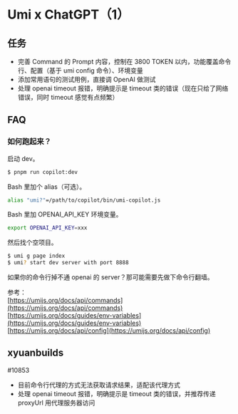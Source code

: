 # Umi x ChatGPT（1）

## 任务

- 完善 Command 的 Prompt 内容，控制在 3800 TOKEN 以内，功能覆盖命令行、配置（基于 umi config 命令）、环境变量
- 添加常用语句的测试用例，直接调 OpenAI 做测试
- 处理 openai timeout 报错，明确提示是 timeout 类的错误（现在只给了网络错误，同时 timeout 感觉有点频繁）

## FAQ

### 如何跑起来？

启动 dev。

```bash
$ pnpm run copilot:dev
```

Bash 里加个 alias（可选）。

```bash
alias "umi?"=/path/to/copilot/bin/umi-copilot.js
```

Bash 里加 OPENAI_API_KEY 环境变量。

```bash
export OPENAI_API_KEY=xxx
```

然后找个空项目。

```bash
$ umi g page index
$ umi? start dev server with port 8888
```

如果你的命令行掉不通 openai 的 server？那可能需要先做下命令行翻墙。

参考：  
[https://umijs.org/docs/api/commands](https://umijs.org/docs/api/commands)  
[https://umijs.org/docs/guides/env-variables](https://umijs.org/docs/guides/env-variables)  
[https://umijs.org/docs/api/config](https://umijs.org/docs/api/config)

## xyuanbuilds

#10853

- 目前命令行代理的方式无法获取请求结果，适配该代理方式
- 处理 openai timeout 报错，明确提示是 timeout 类的错误，并推荐传递 proxyUrl 用代理服务器访问
